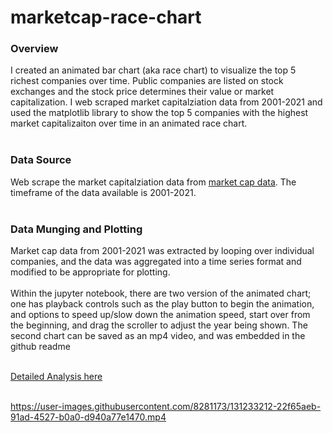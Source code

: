 # marketcap-race-chart

### Overview
I created an animated bar chart (aka race chart) to visualize the top 5 richest companies over time. Public companies are listed on stock exchanges and the stock price determines their value or market capitalization. I web scraped market capitalziation data from 2001-2021 and used the matplotlib library to show the top 5 companies with the highest market capitalizaiton over time in an animated race chart.<br /><br />

### Data Source
Web scrape the market capitalziation data from [market cap data](https://companiesmarketcap.com/usa/largest-companies-in-the-usa-by-market-cap/). The timeframe of the data available is 2001-2021.<br /><br />

### Data Munging and Plotting
Market cap data from 2001-2021 was extracted by looping over individual companies, and the data was aggregated into a time series format and modified to be appropriate for plotting.<br /><br />Within the jupyter notebook, there are two version of the animated chart; one has playback controls such as the play button to begin the animation, and options to speed up/slow down the animation speed, start over from the beginning, and drag the scroller to adjust the year being shown. The second chart can be saved as an mp4 video, and was embedded in the github readme<br /><br />

[Detailed Analysis here](https://github.com/mehdinaq/marketcap-race-chart/blob/main/Race%20Chart.ipynb)<br /><br />




https://user-images.githubusercontent.com/8281173/131233212-22f65aeb-91ad-4527-b0a0-d940a77e1470.mp4



